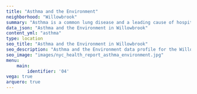 ```yaml
---
title: "Asthma and the Environment"
neighborhood: "Willowbrook"
summary: "Asthma is a common lung disease and a leading cause of hospitalizations for children under 15 years old. This report provides a summary of asthma indicators by neighborhood. It also describes housing and neighborhood characteristics that can make asthma worse."
data_json: "Asthma and the Environment in Willowbrook"
content_yml: "asthma"
type: location
seo_title: "Asthma and the Environment in Willowbrook"
seo_description: "Asthma and the Environment data profile for the Willowbrook neighborhood of NYC."
seo_image: "images/nyc_health_report_asthma_environment.jpg"
menu:
    main:
        identifier: '04'
vega: true
arquero: true
---
```

